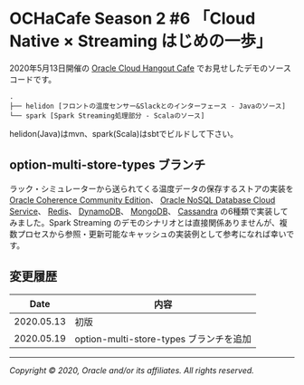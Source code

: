 # OCHaCafe Season 2 #6 「Cloud Native × Streaming はじめの一歩」

2020年5月13日開催の [Oracle Cloud Hangout Cafe](https://ochacafe.connpass.com/event/169396/) でお見せしたデモのソースコードです。

```text
.
├── helidon [フロントの温度センサー&Slackとのインターフェース - Javaのソース]
└── spark [Spark Streaming処理部分 - Scalaのソース]
```

helidon(Java)はmvn、spark(Scala)はsbtでビルドして下さい。

## option-multi-store-types ブランチ

ラック・シミュレーターから送られてくる温度データの保存するストアの実装を
[Oracle Coherence Community Edition](https://github.com/oracle/coherence)、 
[Oracle NoSQL Database Cloud Service](https://docs.oracle.com/cd/E83857_01/paas/nosql-cloud/index.html)、
[Redis](https://redis.io/)、
[DynamoDB](https://aws.amazon.com/jp/dynamodb/)、
[MongoDB](https://www.mongodb.com/)、
[Cassandra](https://cassandra.apache.org/)
の6種類で実装してみました。Spark Streaming のデモのシナリオとは直接関係ありませんが、複数プロセスから参照・更新可能なキャッシュの実装例として参考になれば幸いです。

## 変更履歴

|Date      | 内容 |
|----------|--------------------------------------|
|2020.05.13| 初版 |
|2020.05.19| option-multi-store-types ブランチを追加 |

---
_Copyright © 2020, Oracle and/or its affiliates. All rights reserved._
